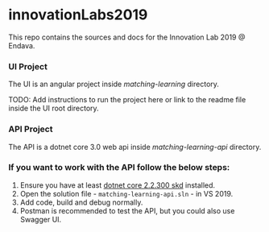 # innovationLabs2019

This repo contains the sources and docs for the Innovation Lab 2019 @ Endava.

### UI Project
The UI is an angular project inside *matching-learning* directory.

TODO: Add instructions to run the project here or link to the readme file inside the UI root directory.

### API Project
The API is a dotnet core 3.0 web api inside *matching-learning-api* directory.

### If you want to work with the API follow the below steps:

  1. Ensure you have at least [dotnet core 2.2.300 skd](https://dotnet.microsoft.com/download/dotnet-core/2.2) installed.
  2. Open the solution file - `matching-learning-api.sln` - in VS 2019.
  3. Add code, build and debug normally.
  4. Postman is recommended to test the API, but you could also use Swagger UI.
